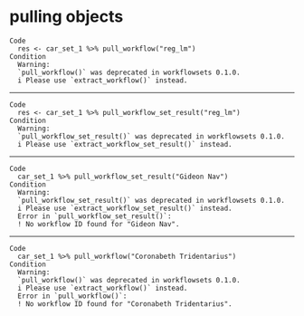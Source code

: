 # pulling objects

    Code
      res <- car_set_1 %>% pull_workflow("reg_lm")
    Condition
      Warning:
      `pull_workflow()` was deprecated in workflowsets 0.1.0.
      i Please use `extract_workflow()` instead.

---

    Code
      res <- car_set_1 %>% pull_workflow_set_result("reg_lm")
    Condition
      Warning:
      `pull_workflow_set_result()` was deprecated in workflowsets 0.1.0.
      i Please use `extract_workflow_set_result()` instead.

---

    Code
      car_set_1 %>% pull_workflow_set_result("Gideon Nav")
    Condition
      Warning:
      `pull_workflow_set_result()` was deprecated in workflowsets 0.1.0.
      i Please use `extract_workflow_set_result()` instead.
      Error in `pull_workflow_set_result()`:
      ! No workflow ID found for "Gideon Nav".

---

    Code
      car_set_1 %>% pull_workflow("Coronabeth Tridentarius")
    Condition
      Warning:
      `pull_workflow()` was deprecated in workflowsets 0.1.0.
      i Please use `extract_workflow()` instead.
      Error in `pull_workflow()`:
      ! No workflow ID found for "Coronabeth Tridentarius".

